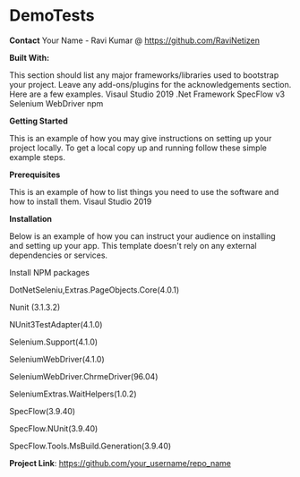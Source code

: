 # DemoTests

**Contact**
Your Name - Ravi Kumar @ https://github.com/RaviNetizen

**Built With:**

This section should list any major frameworks/libraries used to bootstrap your project. Leave any add-ons/plugins for the acknowledgements section. Here are a few examples.
Visaul Studio 2019 
.Net Framework
SpecFlow v3 
Selenium WebDriver
npm 

**Getting Started**

This is an example of how you may give instructions on setting up your project locally. To get a local copy up and running follow these simple example steps.

**Prerequisites**

This is an example of how to list things you need to use the software and how to install them.
Visaul Studio 2019 


**Installation**

Below is an example of how you can instruct your audience on installing and setting up your app. This template doesn't rely on any external dependencies or services.

Install NPM packages

DotNetSeleniu,Extras.PageObjects.Core(4.0.1)

Nunit (3.1.3.2)

NUnit3TestAdapter(4.1.0)

Selenium.Support(4.1.0)

SeleniumWebDriver(4.1.0)

SeleniumWebDriver.ChrmeDriver(96.04)

SeleniumExtras.WaitHelpers(1.0.2)

SpecFlow(3.9.40)

SpecFlow.NUnit(3.9.40)

SpecFlow.Tools.MsBuild.Generation(3.9.40)

**Project Link**: https://github.com/your_username/repo_name

